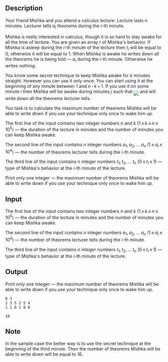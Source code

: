 ## Description

<div><p>Your friend Mishka and you attend a calculus lecture. Lecture lasts <span class="tex-span"><i>n</i></span> minutes. Lecturer tells <span class="tex-span"><i>a</i><sub class="lower-index"><i>i</i></sub></span> theorems during the <span class="tex-span"><i>i</i></span>-th minute.</p><p>Mishka is really interested in calculus, though it is so hard to stay awake for all the time of lecture. You are given an array <span class="tex-span"><i>t</i></span> of Mishka's behavior. If Mishka is asleep during the <span class="tex-span"><i>i</i></span>-th minute of the lecture then <span class="tex-span"><i>t</i><sub class="lower-index"><i>i</i></sub></span> will be equal to <span class="tex-span">0</span>, otherwise it will be equal to <span class="tex-span">1</span>. When Mishka is awake he writes down all the theorems he is being told — <span class="tex-span"><i>a</i><sub class="lower-index"><i>i</i></sub></span> during the <span class="tex-span"><i>i</i></span>-th minute. Otherwise he writes nothing.</p><p>You know some secret technique to keep Mishka awake for <span class="tex-span"><i>k</i></span> minutes straight. However you can use it <span class="tex-font-style-bf">only once</span>. You can start using it at the beginning of any minute between <span class="tex-span">1</span> and <span class="tex-span"><i>n</i> - <i>k</i> + 1</span>. If you use it on some minute <span class="tex-span"><i>i</i></span> then Mishka will be awake during minutes <span class="tex-span"><i>j</i></span> such that <img align="middle" class="tex-formula" src="file://mrJOA185.png" style="max-width: 100.0%;max-height: 100.0%;"> and will write down all the theorems lecturer tells.</p><p>You task is to calculate the maximum number of theorems Mishka will be able to write down if you use your technique <span class="tex-font-style-bf">only once</span> to wake him up.</p></div><div class="input-specification"><p>The first line of the input contains two integer numbers <span class="tex-span"><i>n</i></span> and <span class="tex-span"><i>k</i></span> (<span class="tex-span">1 ≤ <i>k</i> ≤ <i>n</i> ≤ 10<sup class="upper-index">5</sup></span>) — the duration of the lecture in minutes and the number of minutes you can keep Mishka awake.</p><p>The second line of the input contains <span class="tex-span"><i>n</i></span> integer numbers <span class="tex-span"><i>a</i><sub class="lower-index">1</sub>, <i>a</i><sub class="lower-index">2</sub>, ... <i>a</i><sub class="lower-index"><i>n</i></sub></span> (<span class="tex-span">1 ≤ <i>a</i><sub class="lower-index"><i>i</i></sub> ≤ 10<sup class="upper-index">4</sup></span>) — the number of theorems lecturer tells during the <span class="tex-span"><i>i</i></span>-th minute.</p><p>The third line of the input contains <span class="tex-span"><i>n</i></span> integer numbers <span class="tex-span"><i>t</i><sub class="lower-index">1</sub>, <i>t</i><sub class="lower-index">2</sub>, ... <i>t</i><sub class="lower-index"><i>n</i></sub></span> (<span class="tex-span">0 ≤ <i>t</i><sub class="lower-index"><i>i</i></sub> ≤ 1</span>) — type of Mishka's behavior at the <span class="tex-span"><i>i</i></span>-th minute of the lecture.</p></div><div class="output-specification"><p>Print only one integer — the maximum number of theorems Mishka will be able to write down if you use your technique <span class="tex-font-style-bf">only once</span> to wake him up.</p></div>

## Input

<p>The first line of the input contains two integer numbers <span class="tex-span"><i>n</i></span> and <span class="tex-span"><i>k</i></span> (<span class="tex-span">1 ≤ <i>k</i> ≤ <i>n</i> ≤ 10<sup class="upper-index">5</sup></span>) — the duration of the lecture in minutes and the number of minutes you can keep Mishka awake.</p><p>The second line of the input contains <span class="tex-span"><i>n</i></span> integer numbers <span class="tex-span"><i>a</i><sub class="lower-index">1</sub>, <i>a</i><sub class="lower-index">2</sub>, ... <i>a</i><sub class="lower-index"><i>n</i></sub></span> (<span class="tex-span">1 ≤ <i>a</i><sub class="lower-index"><i>i</i></sub> ≤ 10<sup class="upper-index">4</sup></span>) — the number of theorems lecturer tells during the <span class="tex-span"><i>i</i></span>-th minute.</p><p>The third line of the input contains <span class="tex-span"><i>n</i></span> integer numbers <span class="tex-span"><i>t</i><sub class="lower-index">1</sub>, <i>t</i><sub class="lower-index">2</sub>, ... <i>t</i><sub class="lower-index"><i>n</i></sub></span> (<span class="tex-span">0 ≤ <i>t</i><sub class="lower-index"><i>i</i></sub> ≤ 1</span>) — type of Mishka's behavior at the <span class="tex-span"><i>i</i></span>-th minute of the lecture.</p>

## Output

<p>Print only one integer — the maximum number of theorems Mishka will be able to write down if you use your technique <span class="tex-font-style-bf">only once</span> to wake him up.</p>





```input1
6 3
1 3 5 2 5 4
1 1 0 1 0 0

```




```output1
16

```



## Note

<p>In the sample case the better way is to use the secret technique at the beginning of the third minute. Then the number of theorems Mishka will be able to write down will be equal to <span class="tex-span">16</span>.</p>

